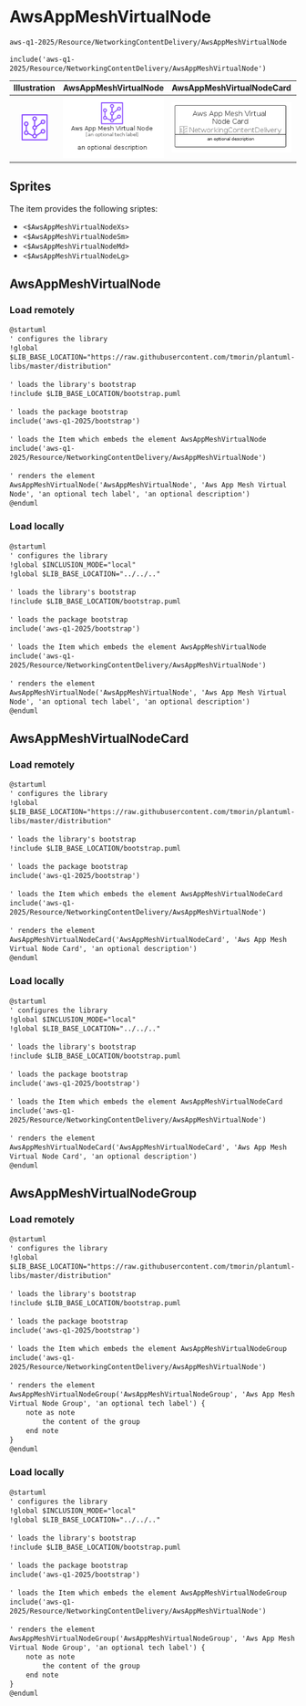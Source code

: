 # AwsAppMeshVirtualNode


```text
aws-q1-2025/Resource/NetworkingContentDelivery/AwsAppMeshVirtualNode
```

```text
include('aws-q1-2025/Resource/NetworkingContentDelivery/AwsAppMeshVirtualNode')
```



| Illustration | AwsAppMeshVirtualNode | AwsAppMeshVirtualNodeCard | AwsAppMeshVirtualNodeGroup |
| :---: | :---: | :---: | :---: |
| ![illustration for Illustration](../../../aws-q1-2025/Resource/NetworkingContentDelivery/AwsAppMeshVirtualNode.png) | ![illustration for AwsAppMeshVirtualNode](../../../aws-q1-2025/Resource/NetworkingContentDelivery/AwsAppMeshVirtualNode.Local.png) | ![illustration for AwsAppMeshVirtualNodeCard](../../../aws-q1-2025/Resource/NetworkingContentDelivery/AwsAppMeshVirtualNodeCard.Local.png) | ![illustration for AwsAppMeshVirtualNodeGroup](../../../aws-q1-2025/Resource/NetworkingContentDelivery/AwsAppMeshVirtualNodeGroup.Local.png) |



## Sprites
The item provides the following sriptes:

- `<$AwsAppMeshVirtualNodeXs>`
- `<$AwsAppMeshVirtualNodeSm>`
- `<$AwsAppMeshVirtualNodeMd>`
- `<$AwsAppMeshVirtualNodeLg>`





## AwsAppMeshVirtualNode

### Load remotely
```plantuml
@startuml
' configures the library
!global $LIB_BASE_LOCATION="https://raw.githubusercontent.com/tmorin/plantuml-libs/master/distribution"

' loads the library's bootstrap
!include $LIB_BASE_LOCATION/bootstrap.puml

' loads the package bootstrap
include('aws-q1-2025/bootstrap')

' loads the Item which embeds the element AwsAppMeshVirtualNode
include('aws-q1-2025/Resource/NetworkingContentDelivery/AwsAppMeshVirtualNode')

' renders the element
AwsAppMeshVirtualNode('AwsAppMeshVirtualNode', 'Aws App Mesh Virtual Node', 'an optional tech label', 'an optional description')
@enduml
```

### Load locally
```plantuml
@startuml
' configures the library
!global $INCLUSION_MODE="local"
!global $LIB_BASE_LOCATION="../../.."

' loads the library's bootstrap
!include $LIB_BASE_LOCATION/bootstrap.puml

' loads the package bootstrap
include('aws-q1-2025/bootstrap')

' loads the Item which embeds the element AwsAppMeshVirtualNode
include('aws-q1-2025/Resource/NetworkingContentDelivery/AwsAppMeshVirtualNode')

' renders the element
AwsAppMeshVirtualNode('AwsAppMeshVirtualNode', 'Aws App Mesh Virtual Node', 'an optional tech label', 'an optional description')
@enduml
```

## AwsAppMeshVirtualNodeCard

### Load remotely
```plantuml
@startuml
' configures the library
!global $LIB_BASE_LOCATION="https://raw.githubusercontent.com/tmorin/plantuml-libs/master/distribution"

' loads the library's bootstrap
!include $LIB_BASE_LOCATION/bootstrap.puml

' loads the package bootstrap
include('aws-q1-2025/bootstrap')

' loads the Item which embeds the element AwsAppMeshVirtualNodeCard
include('aws-q1-2025/Resource/NetworkingContentDelivery/AwsAppMeshVirtualNode')

' renders the element
AwsAppMeshVirtualNodeCard('AwsAppMeshVirtualNodeCard', 'Aws App Mesh Virtual Node Card', 'an optional description')
@enduml
```

### Load locally
```plantuml
@startuml
' configures the library
!global $INCLUSION_MODE="local"
!global $LIB_BASE_LOCATION="../../.."

' loads the library's bootstrap
!include $LIB_BASE_LOCATION/bootstrap.puml

' loads the package bootstrap
include('aws-q1-2025/bootstrap')

' loads the Item which embeds the element AwsAppMeshVirtualNodeCard
include('aws-q1-2025/Resource/NetworkingContentDelivery/AwsAppMeshVirtualNode')

' renders the element
AwsAppMeshVirtualNodeCard('AwsAppMeshVirtualNodeCard', 'Aws App Mesh Virtual Node Card', 'an optional description')
@enduml
```

## AwsAppMeshVirtualNodeGroup

### Load remotely
```plantuml
@startuml
' configures the library
!global $LIB_BASE_LOCATION="https://raw.githubusercontent.com/tmorin/plantuml-libs/master/distribution"

' loads the library's bootstrap
!include $LIB_BASE_LOCATION/bootstrap.puml

' loads the package bootstrap
include('aws-q1-2025/bootstrap')

' loads the Item which embeds the element AwsAppMeshVirtualNodeGroup
include('aws-q1-2025/Resource/NetworkingContentDelivery/AwsAppMeshVirtualNode')

' renders the element
AwsAppMeshVirtualNodeGroup('AwsAppMeshVirtualNodeGroup', 'Aws App Mesh Virtual Node Group', 'an optional tech label') {
    note as note
        the content of the group
    end note
}
@enduml
```

### Load locally
```plantuml
@startuml
' configures the library
!global $INCLUSION_MODE="local"
!global $LIB_BASE_LOCATION="../../.."

' loads the library's bootstrap
!include $LIB_BASE_LOCATION/bootstrap.puml

' loads the package bootstrap
include('aws-q1-2025/bootstrap')

' loads the Item which embeds the element AwsAppMeshVirtualNodeGroup
include('aws-q1-2025/Resource/NetworkingContentDelivery/AwsAppMeshVirtualNode')

' renders the element
AwsAppMeshVirtualNodeGroup('AwsAppMeshVirtualNodeGroup', 'Aws App Mesh Virtual Node Group', 'an optional tech label') {
    note as note
        the content of the group
    end note
}
@enduml
```

